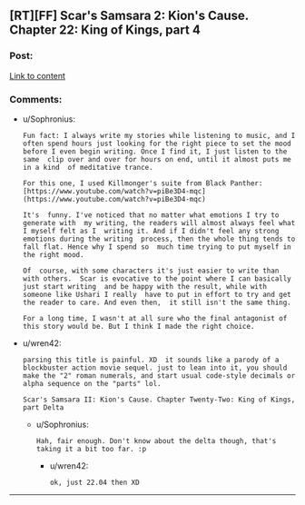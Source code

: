## [RT][FF] Scar's Samsara 2: Kion's Cause. Chapter 22: King of Kings, part 4

### Post:

[Link to content](https://www.fanfiction.net/s/12913348/22/Kion-s-Cause)

### Comments:

- u/Sophronius:
  ```
  Fun fact: I always write my stories while listening to music, and I  often spend hours just looking for the right piece to set the mood  before I even begin writing. Once I find it, I just listen to the same  clip over and over for hours on end, until it almost puts me in a kind  of meditative trance.

  For this one, I used Killmonger's suite from Black Panther: [https://www.youtube.com/watch?v=piBe3D4-mqc](https://www.youtube.com/watch?v=piBe3D4-mqc)

  It's  funny. I've noticed that no matter what emotions I try to generate with  my writing, the readers will almost always feel what I myself felt as I  writing it. And if I didn't feel any strong emotions during the writing  process, then the whole thing tends to fall flat. Hence why I spend so  much time trying to put myself in the right mood.

  Of  course, with some characters it's just easier to write than with others.  Scar is evocative to the point where I can basically just start writing  and be happy with the result, while with someone like Ushari I really  have to put in effort to try and get the reader to care. And even then,  it still isn't the same thing.

  For a long time, I wasn't at all sure who the final antagonist of this story would be. But I think I made the right choice.
  ```

- u/wren42:
  ```
  parsing this title is painful. XD  it sounds like a parody of a blockbuster action movie sequel. just to lean into it, you should make the "2" roman numerals, and start usual code-style decimals or alpha sequence on the "parts" lol.

  Scar's Samsara II: Kion's Cause. Chapter Twenty-Two: King of Kings, part Delta
  ```

  - u/Sophronius:
    ```
    Hah, fair enough. Don't know about the delta though, that's taking it a bit too far. :p
    ```

    - u/wren42:
      ```
      ok, just 22.04 then XD
      ```

---

